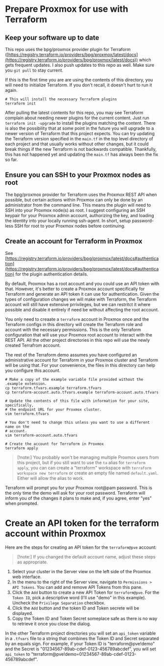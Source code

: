 # Prepare Proxmox for use with Terraform
## Keep your software up to date
This repo uses the bpg/proxmox provider plugin for Terraform ([https://registry.terraform.io/providers/bpg/proxmox/latest/docs](https://registry.terraform.io/providers/bpg/proxmox/latest/docs)) which gets frequent updates.  I also push updates to this repo as well.  Make sure you `git pull` to stay current.

If this is the first time you are are using the contents of this directory, you will need to initialize Terraform.  If you don't recall, it doesn't hurt to run it again.
```shell
# This will install the necessary Terraform plugins
terraform init
```

After pulling the latest contents for this repo, you may see Terraform complain about needing newer plugins for the current content.  Just run `terraform init -upgrade` to install the plugins matching the content.  There is also the possibility that at some point in the future you will upgrade to a newer version of Terraform that this project expects.  You can try updating the Terraform version specified in the `main.tf` in the top level directory of each project and that usually works without other changes, but it could break things if the new Terraform is not backwards compatible.  Thankfully, this has not happened yet and updating the `main.tf` has always been the fix so far. 

## Ensure you can SSH to your Proxmox nodes as root
The bpg/proxmox provider for Terraform uses the Proxmox REST API when possible, but certain actions within Proxmox can only be done by an administrator from the command line.  This means the plugin will need to SSH into your Proxmox node(s) as root.  I suggest configuring an SSH keypair for your Proxmox admin account, authorizing the key, and loading the identity into your locally running ssh-agent.  In short, setup password-less SSH for root to your Proxmox nodes before continuing.

## Create an account for Terraform in Proxmox
See [https://registry.terraform.io/providers/bpg/proxmox/latest/docs#authentication](https://registry.terraform.io/providers/bpg/proxmox/latest/docs#authentication) for the plugin authentication details.

By default, Proxmox has a root account and you could use an API token with that.  However, it's better to create a Proxmox account specifically for Terraform and generate an API token it can use for authentication.  Given the types of configuration changes we will make with Terraform, the Terraform account will still have extensive prrivileges, but we can restritct it where possible and disable it entirely if need be without affecting the root account.

You only need to creaate a `terraform` account in Proxmox once and the Terraform configs in this directory will create the Terraform role and account with the necessary permissions.  This is the only Terraform configuration that will use your Proxmox root account to interact with the REST API.  All the other project directories in this repo will use the newly created Terrafrom account.

The rest of the Terraform demo assumes you have configured an administrative account for Terraform in your Proxmox cluster and Terraform will be using that.  For your convenience, the files in this directory can help you configure this account.

```shell
# Make a copy of the example variable file provided without the .example extension.
cp terraform.tfvars.example terraform.tfvars
cp terraform-account.auto.tfvars.example terraform-account.auto.tfvars

# Update the contents of this file with information for your site, specifically,
# the endpoint URL for your Proxmox cluster.
vim terraform.tfvars

# You don't need to change this unless you want to use a different name on the
# account.
vim terraform-account.auto.tfvars

# Create the account for Terraform in Proxmox
terraform apply
```

> [!note:] You probably won't be managing multiple Proxmox users from this project, but if you still want to use the `ta` alias for `terraform apply`, you can can create a "terraform" workspace with `terraform workspace new terraform` or create an empty file named `default.yaml`.  Either will allow the alias to work.

Terraform will prompt you for your Proxmox root@pam password.  This is the only time the demo will ask for your root password.  Terraform will inform you of the changes it plans to make and, if you agree, enter "yes" when prompted.

# Create an API token for the terraform account within Proxmox
Here are the steps for creating an API token for the `terraform@pve` account:

> [!note:] If you changed the default account name, adjust these steps as appropriate.

1. Select your cluster in the Server view on the left side of the Proxmox web interface.
1. In the menu to the right of the Server view, navigate to `Permissions > API Tokens`.  You can add and remove API Tokens from this pane.
1. Click the `Add` button to create a new API Token for `terraform@pve`.  For the `Token ID`, pick a descriptive word (I'll use "demo" in this example).  Uncheck the `Privilege Separation` checkbox.
1. Click the `Add` button and the token ID and Token secrete will be displayed.
1. Copy the Token ID and Token Secret someplace safe as there is no way to retrieve it once you close the dialog.

In the other Terraform project directories you will set an `api_token` variable in a `.tfvars` file to a string that combines the Token ID and Secret separated by an equals sign.  For example, if your Token ID is "terraform@pve!demo" and the Secret is "01234567-89ab-cdef-0123-456789abcdef", you will set `api_token` to "terraform@pve!demo=01234567-89ab-cdef-0123-456789abcdef".
